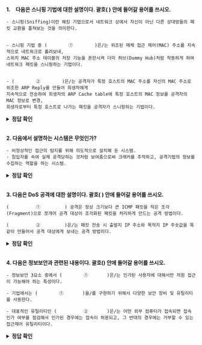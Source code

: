 **1. 다음은 스니핑 기법에 대한 설명이다. 괄호(            ) 안에 들어갈 용어를 쓰시오.**

```
- 스니핑(Sniffing)이란 해킹 기법으로서 네트워크 상에서 자신이 아닌 다른 상대방들의 패킷 교환을 훔쳐보는 것을 의미한다.


- 스니핑 기법 중 (        ①        )은/는 위조된 매체 접근 제어(MAC) 주소를 지속적으로 네트워크로 흘려보내,
스위치 MAC 주소 테이블의 저장 기능을 혼란시켜 더미 허브(Dummy Hub)처럼 작동하게 하여 네트워크 패킷을 스니핑하는 기법이다.


- (        ②        )은/는 공격자가 특정 호스트의 MAC 주소를 자신의 MAC 주소로 위조한 ARP Reply를 만들어 희생자에게 
지속적으로 전송하여 희생자의 ARP Cache table에 특정 호스트의 MAC 정보를 공격자의 MAC 정보로 변경, 
희생자로부터 특정 호스트로 나가는 패킷을 공격자가 스니핑하는 기법이다.
```

<details>
<summary><b>정답 확인</b></summary>
<div markdown="1">
<br></br>

① 스위치 재밍(Switch Jamming)   
② ARP 스푸핑(ARP Spoofing)

</div>
</details>
</br>

**2. 다음에서 설명하는 시스템은 무엇인가?**

```
- 비정상적인 접근의 탐지를 위해 의도적으로 설치해 둔 시스템.
- 침입자를 속여 실제 공격당하는 것처럼 보여줌으로써 크래커를 추적하고, 공격기법의 정보를 수집하는 역할을 하는 시스템.
```

<details>
<summary><b>정답 확인</b></summary>
<div markdown="1">

허니팟(Honeypot)

</div>
</details>
</br>

**3. 다음은 DoS 공격에 대한 설명이다. 괄호(      ) 안에 들어갈 용어를 쓰시오.**
```
(          ①         ) 공격은 정상 크기보다 큰 ICMP 패킷을 작은 조각(Fragment)으로 쪼개어 공격 대상이 조각화된 패킷을 처리하게 만드는 공격 방법이다.

(          ②         )은/는 패킷 전송 시 출발지 IP 주소와 목적지 IP 주솟값을 똑같이 만들어서 공격 대상에게 보내는 공격 방법이다.
```

<details>
<summary><b>정답 확인</b></summary>
<div markdown="1">

① 죽음의 핑(PoD; Ping of Death) 

② 랜드 어택(Land Attack)

</div>
</details>
</br>

**4. 다음은 정보보안과 관련된 내용이다. 괄호() 안에 들어갈 용어를 쓰시오.**
```
- 정보보안 3요소 중에서 (        ①       )은/는 인가된 사용자에 대해서만 자원 접근이 가능해야 하는 특성이다.

- 기업에서는 (        ①       )을/를 구현하기 위해서 다양한 보안 장비 및 유틸리티를 사용한다.

- 대표적인 유틸리티인 (          ②       )은/는 어떤 외부 컴퓨터가 접속되면 접속 인가 여부를 점검해서 인가된 경우에는 접속이 허용되고, 그 반대의 경우에는 거부할 수 있는 접근제어 유틸리티이다.
```

<details>
<summary><b>정답 확인</b></summary>
<div markdown="1">

① 기밀성(Confidentiality)

② TCP 레퍼(TCP Wrapper)

</div>
</details>
</br>